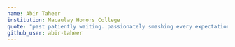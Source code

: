 ```yaml
---
name: Abir Taheer
institution: Macaulay Honors College
quote: "past patiently waiting. passionately smashing every expectation"
github_user: abir-taheer
---
```

